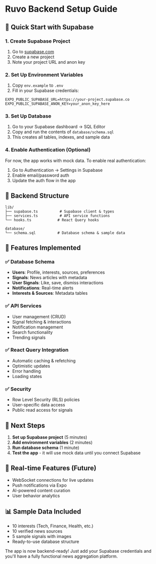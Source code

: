 # Ruvo Backend Setup Guide

## 🚀 Quick Start with Supabase

### 1. Create Supabase Project
1. Go to [supabase.com](https://supabase.com)
2. Create a new project
3. Note your project URL and anon key

### 2. Set Up Environment Variables
1. Copy `env.example` to `.env`
2. Fill in your Supabase credentials:
```
EXPO_PUBLIC_SUPABASE_URL=https://your-project.supabase.co
EXPO_PUBLIC_SUPABASE_ANON_KEY=your_anon_key_here
```

### 3. Set Up Database
1. Go to your Supabase dashboard → SQL Editor
2. Copy and run the contents of `database/schema.sql`
3. This creates all tables, indexes, and sample data

### 4. Enable Authentication (Optional)
For now, the app works with mock data. To enable real authentication:
1. Go to Authentication → Settings in Supabase
2. Enable email/password auth
3. Update the auth flow in the app

## 📁 Backend Structure

```
lib/
├── supabase.ts          # Supabase client & types
├── services.ts          # API service functions
└── hooks.ts            # React Query hooks

database/
└── schema.sql          # Database schema & sample data
```

## 🔧 Features Implemented

### ✅ Database Schema
- **Users**: Profile, interests, sources, preferences
- **Signals**: News articles with metadata
- **User Signals**: Like, save, dismiss interactions
- **Notifications**: Real-time alerts
- **Interests & Sources**: Metadata tables

### ✅ API Services
- User management (CRUD)
- Signal fetching & interactions
- Notification management
- Search functionality
- Trending signals

### ✅ React Query Integration
- Automatic caching & refetching
- Optimistic updates
- Error handling
- Loading states

### ✅ Security
- Row Level Security (RLS) policies
- User-specific data access
- Public read access for signals

## 🎯 Next Steps

1. **Set up Supabase project** (5 minutes)
2. **Add environment variables** (2 minutes)
3. **Run database schema** (1 minute)
4. **Test the app** - it will use mock data until you connect Supabase

## 🔄 Real-time Features (Future)

- WebSocket connections for live updates
- Push notifications via Expo
- AI-powered content curation
- User behavior analytics

## 📊 Sample Data Included

- 10 interests (Tech, Finance, Health, etc.)
- 10 verified news sources
- 5 sample signals with images
- Ready-to-use database structure

The app is now backend-ready! Just add your Supabase credentials and you'll have a fully functional news aggregation platform.
